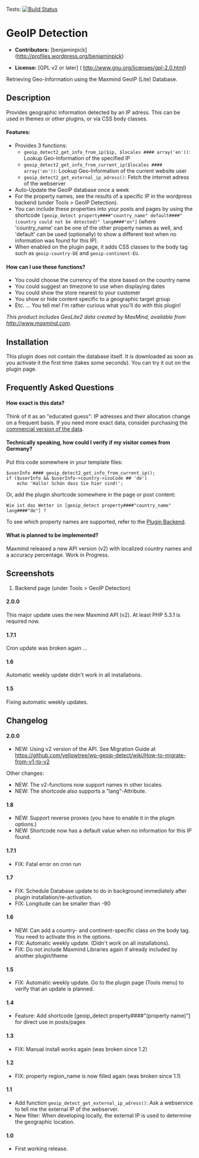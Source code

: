 Tests: [![Build Status](https://travis-ci.org/yellowtree/wp-geoip-detect.png?branch=master)](https://travis-ci.org/yellowtree/wp-geoip-detect)

# GeoIP Detection #

* **Contributors:** [benjaminpick] (http://profiles.wordpress.org/benjaminpick)

* **License:** [GPL v2 or later] ( http://www.gnu.org/licenses/gpl-2.0.html)

Retrieving Geo-Information using the Maxmind GeoIP (Lite) Database.

## Description ##

Provides geographic information detected by an IP adress. This can be used in themes or other plugins, or via CSS body classes.

#### Features: ####

* Provides 3 functions: 
  * `geoip_detect2_get_info_from_ip($ip, $locales #### array('en'))`: Lookup Geo-Information of the specified IP 
  * `geoip_detect2_get_info_from_current_ip($locales #### array('en'))`: Lookup Geo-Information of the current website user
  * `geoip_detect2_get_external_ip_adress()`: Fetch the internet adress of the webserver
* Auto-Update the GeoIP database once a week
* For the property names, see the results of a specific IP in the wordpress backend (under Tools > GeoIP Detection).
* You can include these properties into your posts and pages by using the shortcode `[geoip_detect property####"country_name" default####"(country could not be detected)" lang####"en"]` (where 'country_name' can be one of the other property names as well, and 'default' can be used (optionally) to show a different text when no information was found for this IP).
* When enabled on the plugin page, it adds CSS classes to the body tag such as `geoip-country-DE` and `geoip-continent-EU`.

#### How can I use these functions? ####

* You could choose the currency of the store based on the country name
* You could suggest an timezone to use when displaying dates
* You could show the store nearest to your customer
* You show or hide content specific to a geographic target group
* Etc. ... You tell me! I'm rather curious what you'll do with this plugin!

*This product includes GeoLite2 data created by MaxMind, available from http://www.maxmind.com.*

## Installation ##

This plugin does not contain the database itself. It is downloaded as soon as you activate it the first time (takes some seconds).
You can try it out on the plugin page.

## Frequently Asked Questions ##

#### How exact is this data? ####

Think of it as an "educated guess": IP adresses and their allocation change on a frequent basis.
If you need more exact data, consider purchasing the [commercial version of the data](https://www.maxmind.com/en/geoip2-city).

#### Technically speaking, how could I verify if my visitor comes from Germany? ####

Put this code somewhere in your template files:

    $userInfo #### geoip_detect2_get_info_from_current_ip();
    if ($userInfo && $userInfo->country->isoCode ## 'de')
        echo 'Hallo! Schön dass Sie hier sind!';

Or, add the plugin shortcode somewhere in the page or post content:

    Wie ist das Wetter in [geoip_detect property####"country_name" lang####"de"] ?
   
To see which property names are supported, refer to the [Plugin Backend](http://wordpress.org/plugins/geoip-detect/screenshots/).

#### What is planned to be implemented? ####

Maxmind released a new API version (v2) with localized country names and a accuracy percentage. Work in Progress.

## Screenshots ##

1. Backend page (under Tools > GeoIP Detection)

#### 2.0.0 ####

This major update uses the new Maxmind API (v2). 
At least PHP 5.3.1 is required now.

#### 1.7.1 ####

Cron update was broken again ...

#### 1.6 ####

Automatic weekly update didn't work in all installations.

#### 1.5 ####

Fixing automatic weekly updates.


## Changelog ##

#### 2.0.0 ####
* NEW: Using v2 version of the API.
See Migration Guide at https://github.com/yellowtree/wp-geoip-detect/wiki/How-to-migrate-from-v1-to-v2

Other changes:
* NEW: The v2-functions now support names in other locales.
* NEW: The shortcode also supports a "lang"-Attribute.

#### 1.8 ####
* NEW: Support reverse proxies (you have to enable it in the plugin options.)
* NEW: Shortcode now has a default value when no information for this IP found.

#### 1.7.1 ####
* FIX: Fatal error on cron run

#### 1.7 ####
* FIX: Schedule Database update to do in background immediately after plugin installation/re-activation.
* FIX: Longitude can be smaller than -90

#### 1.6 ####
* NEW: Can add a country- and continent-specific class on the body tag. You need to activate this in the options.
* FIX: Automatic weekly update. (Didn't work on all installations).
* FIX: Do not include Maxmind Libraries again if already included by another plugin/theme

#### 1.5 ####
* FIX: Automatic weekly update. Go to the plugin page (Tools menu) to verify that an update is planned.

#### 1.4 ####
* Feature: Add shortcode [geoip_detect property####"(property name)"] for direct use in posts/pages

#### 1.3 ####
* FIX: Manual install works again (was broken since 1.2)

#### 1.2 ####
* FIX: property region_name is now filled again (was broken since 1.1) 

#### 1.1 ####
* Add function `geoip_detect_get_external_ip_adress()`: Ask a webservice to tell me the external IP of the webserver.
* New filter: When developing locally, the external IP is used to determine the geographic location.

#### 1.0 ####

* First working release.
